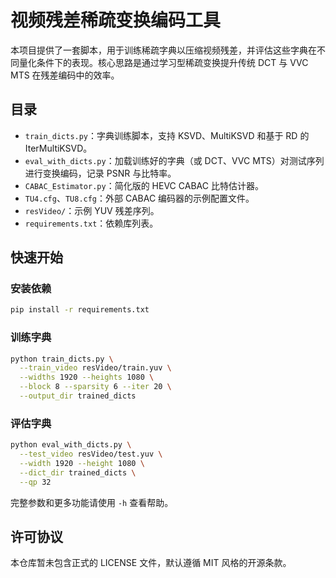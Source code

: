# 视频残差稀疏变换编码工具

本项目提供了一套脚本，用于训练稀疏字典以压缩视频残差，并评估这些字典在不同量化条件下的表现。核心思路是通过学习型稀疏变换提升传统 DCT 与 VVC MTS 在残差编码中的效率。

## 目录
- `train_dicts.py`：字典训练脚本，支持 KSVD、MultiKSVD 和基于 RD 的 IterMultiKSVD。
- `eval_with_dicts.py`：加载训练好的字典（或 DCT、VVC MTS）对测试序列进行变换编码，记录 PSNR 与比特率。
- `CABAC_Estimator.py`：简化版的 HEVC CABAC 比特估计器。
- `TU4.cfg`、`TU8.cfg`：外部 CABAC 编码器的示例配置文件。
- `resVideo/`：示例 YUV 残差序列。
- `requirements.txt`：依赖库列表。

## 快速开始

### 安装依赖
```bash
pip install -r requirements.txt
```

### 训练字典
```bash
python train_dicts.py \
  --train_video resVideo/train.yuv \
  --widths 1920 --heights 1080 \
  --block 8 --sparsity 6 --iter 20 \
  --output_dir trained_dicts
```

### 评估字典
```bash
python eval_with_dicts.py \
  --test_video resVideo/test.yuv \
  --width 1920 --height 1080 \
  --dict_dir trained_dicts \
  --qp 32
```

完整参数和更多功能请使用 `-h` 查看帮助。

## 许可协议
本仓库暂未包含正式的 LICENSE 文件，默认遵循 MIT 风格的开源条款。
